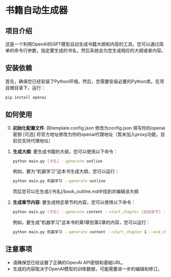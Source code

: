 # 书籍自动生成器

## 项目介绍
这是一个利用OpenAI的GPT模型自动生成书籍大纲和内容的工具。您可以通过简单的命令行参数，指定要生成的书名，然后系统会为您生成相应的大纲或者内容。

## 安装依赖
首先，确保您已经安装了Python环境。然后，您需要安装必要的Python库。在项目根目录下，运行：

```bash
pip install openai
```

## 如何使用
0. **初始化配置文件**:
   将template.config.json 修改为config.json 
   填写你的openai密钥
   [可选] 将官方地址修改为你的openai代理地址（暂未加入proxy功能，目前仅支持代理地址）
1. **生成大纲**:
   要生成书籍的大纲，您可以使用以下命令：

   ```bash
   python main.py [书名] --generate outline
   ```

   例如，要为“机器学习”这本书生成大纲，您可以运行：

   ```bash
   python main.py 机器学习 --generate outline
   ```
   而后您可以在生成/[书名]/book_outline.md中找到并编辑该大纲

2. **生成章节内容**:
   要生成特定章节的内容，您可以使用以下命令：

   ```bash
   python main.py [书名] --generate content --start_chapter [起始章节] --end_chapter [结束章节]
   ```

   例如，要生成“机器学习”这本书的第1章到第2章的内容，您可以运行：

   ```bash
   python main.py 机器学习 --generate content --start_chapter 1 --end_chapter 2
   ```

## 注意事项
- 请确保您已经设置了正确的OpenAI API密钥和基础URL。
- 生成的内容取决于OpenAI模型的训练数据，可能需要进一步的编辑和修订。

